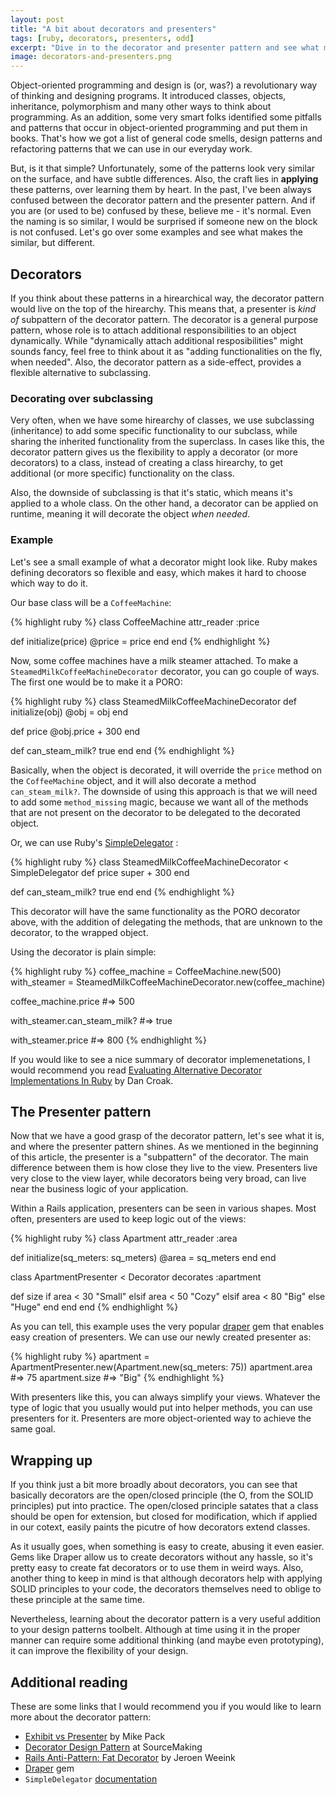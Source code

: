 ```yaml
---
layout: post
title: "A bit about decorators and presenters"
tags: [ruby, decorators, presenters, odd]
excerpt: "Dive in to the decorator and presenter pattern and see what makes them simillar, but unique"
image: decorators-and-presenters.png
---
```


Object-oriented programming and design is (or, was?) a revolutionary way of 
thinking and designing programs. It introduced classes, objects, inheritance,
polymorphism and many other ways to think about programming. As an addition, some 
very smart folks identified some pitfalls and patterns that occur in 
object-oriented programming and put them in books. That's how we got a list of 
general code smells, design patterns and refactoring patterns that we can use in 
our everyday work.

But, is it that simple? Unfortunately, some of the patterns look very similar on
the surface, and have subtle differences. Also, the craft lies in **applying**
these patterns, over learning them by heart. In the past, I've been always
confused between the decorator pattern and the presenter pattern. And if you are
(or used to be) confused by these, believe me - it's normal. Even the naming is
so similar, I would be surprised if someone new on the block is not confused. 
Let's go over some examples and see what makes the similar, but different.

## Decorators

If you think about these patterns in a hirearchical way, the decorator pattern
would live on the top of the hirearchy. This means that, a presenter is *kind of*
subpattern of the decorator pattern. The decorator is a general purpose pattern, 
whose role is to attach additional responsibilities to an object dynamically. 
While "dynamically attach additional resposibilities" might sounds fancy, feel
free to think about it as "adding functionalities on the fly, when needed". Also,
the decorator pattern as a side-effect, provides a flexible alternative to 
subclassing.

### Decorating over subclassing

Very often, when we have some hirearchy of classes, we use subclassing 
(inheritance) to add some specific functionality to our subclass, while sharing
the inherited functionality from the superclass. In cases like this, the 
decorator pattern gives us the flexibility to apply a decorator (or more 
decorators) to a class, instead of creating a class hirearchy, to get additional
(or more specific) functionality on the class.

Also, the downside of subclassing is that it's static, which means it's applied
to a whole class. On the other hand, a decorator can be applied on runtime, 
meaning it will decorate the object *when needed*.

### Example

Let's see a small example of what a decorator might look like. Ruby makes
defining decorators so flexible and easy, which makes it hard to choose which
way to do it.

Our base class will be a `CoffeeMachine`:

{% highlight ruby %}
class CoffeeMachine
  attr_reader :price

  def initialize(price)
    @price = price
  end
end
{% endhighlight %}

Now, some coffee machines have a milk steamer attached. To make a 
`SteamedMilkCoffeeMachineDecorator` decorator, you can go couple of ways. The
first one would be to make it a PORO:

{% highlight ruby %}
class SteamedMilkCoffeeMachineDecorator
  def initialize(obj)
    @obj = obj
  end

  def price
    @obj.price + 300
  end

  def can_steam_milk?
    true
  end
end
{% endhighlight %}

Basically, when the object is decorated, it will override the `price` method
on the `CoffeeMachine` object, and it will also decorate a method 
`can_steam_milk?`. The downside of using this approach is that we will need to 
add some `method_missing` magic, because we want all of the methods that are not
present on the decorator to be delegated to the decorated object.

Or, we can use Ruby's 
[SimpleDelegator](http://ruby-doc.org/stdlib-2.1.0/libdoc/delegate/rdoc/SimpleDelegator.html)
:

{% highlight ruby %}
class SteamedMilkCoffeeMachineDecorator < SimpleDelegator
  def price
    super + 300
  end

  def can_steam_milk?
    true
  end
end
{% endhighlight %}

This decorator will have the same functionality as the PORO decorator above, with
the addition of delegating the methods, that are unknown to the decorator, to 
the wrapped object.

Using the decorator is plain simple:

{% highlight ruby %}
coffee_machine = CoffeeMachine.new(500)
with_steamer = SteamedMilkCoffeeMachineDecorator.new(coffee_machine)

coffee_machine.price
#=> 500

with_steamer.can_steam_milk?
#=> true

with_steamer.price
#=> 800
{% endhighlight %}

If you would like to see a nice summary of decorator implemenetations, I would
recommend you read 
[Evaluating Alternative Decorator Implementations In Ruby](https://robots.thoughtbot.com/evaluating-alternative-decorator-implementations-in)
by Dan Croak.

## The Presenter pattern

Now that we have a good grasp of the decorator pattern, let's see what it is, 
and where the presenter pattern shines. As we mentioned in the beginning of this
article, the presenter is a "subpattern" of the decorator. The main difference 
between them is how close they live to the view. Presenters live very close to 
the view layer, while decorators being very broad, can live near the business
logic of your application. 

Within a Rails application, presenters can be seen in various shapes. Most often,
presenters are used to keep logic out of the views:

{% highlight ruby %}
class Apartment
  attr_reader :area

  def initialize(sq_meters: sq_meters)
    @area = sq_meters
  end
end

class ApartmentPresenter < Decorator
  decorates :apartment

  def size
    if area < 30
      "Small"
    elsif area < 50
      "Cozy"
    elsif area < 80
      "Big"
    else
      "Huge"
    end
  end
end
{% endhighlight %}

As you can tell, this example uses the very popular 
[draper](https://github.com/drapergem/draper) gem that enables easy creation of
presenters. We can use our newly created presenter as:

{% highlight ruby %}
apartment = ApartmentPresenter.new(Apartment.new(sq_meters: 75))
apartment.area #=> 75
apartment.size #=> "Big"
{% endhighlight %}

With presenters like this, you can always simplify your views. Whatever the type
of logic that you usually would put into helper methods, you can use presenters
for it. Presenters are more object-oriented way to achieve the same goal.

## Wrapping up

If you think just a bit more broadly about decorators, you can see that basically
decorators are the open/closed principle (the O, from the SOLID principles) put
into practice. The open/closed principle satates that a class should be open
for extension, but closed for modification, which if applied in our cotext, 
easily paints the picutre of how decorators extend classes.

As it usually goes, when something is easy to create, abusing it even easier.
Gems like Draper allow us to create decorators without any hassle, so it's pretty
easy to create fat decorators or to use them in weird ways. Also, another thing
to keep in mind is that although decorators help with applying SOLID principles
to your code, the decorators themselves need to oblige to these principle at the
same time.

Nevertheless, learning about the decorator pattern is a very useful addition to 
your design patterns toolbelt. Although at time using it in the proper manner can
require some additional thinking (and maybe even prototyping), it can improve the
flexibility of your design.

## Additional reading

These are some links that I would recommend you if you would like to learn more
about the decorator pattern:

- [Exhibit vs Presenter](http://mikepackdev.com/blog_posts/31-exhibit-vs-presenter) by Mike Pack
- [Decorator Design Pattern](https://sourcemaking.com/design_patterns/decorator) at SourceMaking
- [Rails Anti-Pattern: Fat Decorator](http://craftingruby.com/posts/2015/12/09/rails-antipattern-fat-decorator.html) by Jeroen Weeink
- [Draper](https://github.com/drapergem/draper) gem
- `SimpleDelegator` [documentation](http://ruby-doc.org/stdlib-2.1.0/libdoc/delegate/rdoc/SimpleDelegator.html)
